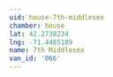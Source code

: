 ```yaml
---
uid: house-7th-middlesex
chamber: house
lat: 42.2730234
lng: -71.4485189
name: 7th Middlesex
van_id: '066'
---
```

